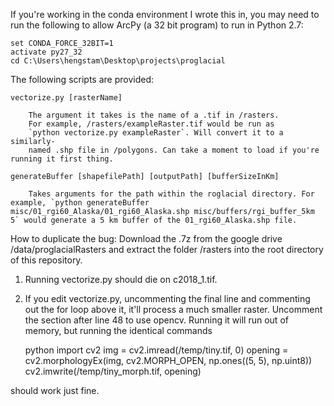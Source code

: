 If you're working in the conda environment I wrote this in, you 
may need to run the following to allow ArcPy (a 32 bit program)
to run in Python 2.7:

	set CONDA_FORCE_32BIT=1
	activate py27_32
	cd C:\Users\hengstam\Desktop\projects\proglacial

The following scripts are provided:

	vectorize.py [rasterName]

		The argument it takes is the name of a .tif in /rasters.
		For example, /rasters/exampleRaster.tif would be run as
		`python vectorize.py exampleRaster`. Will convert it to a similarly-
		named .shp file in /polygons. Can take a moment to load if you're running it first thing.

	generateBuffer [shapefilePath] [outputPath] [bufferSizeInKm]

		Takes arguments for the path within the roglacial directory. For example, `python generateBuffer misc/01_rgi60_Alaska/01_rgi60_Alaska.shp misc/buffers/rgi_buffer_5km 5` would generate a 5 km buffer of the 01_rgi60_Alaska.shp file.

How to duplicate the bug: Download the .7z from the google drive /data/proglacialRasters and extract the folder /rasters into the root directory of this repository. 

1) Running vectorize.py should die on c2018_1.tif. 
2) If you edit vectorize.py, uncommenting the final line and commenting out the for loop above it, it'll process a much smaller raster. Uncomment the section after line 48 to use opencv. Running it will run out of memory, but running the identical commands

	python 
	import cv2
	img = cv2.imread(<REPO>/temp/tiny.tif, 0)
	opening = cv2.morphologyEx(img, cv2.MORPH_OPEN, np.ones((5, 5), np.uint8))
	cv2.imwrite(<REPO>/temp/tiny_morph.tif, opening)

should work just fine.